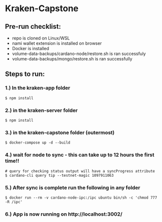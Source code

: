 # Kraken-Capstone
## Pre-run checklist:
- repo is cloned on Linux/WSL
- nami wallet extension is installed on browser 
- Docker is installed 
- volume-data-backups/cardano-node/restore.sh is ran successfuly 
- volume-data-backups/mongo/restore.sh is ran successfully

## Steps to run:
### 1.) In the kraken-app folder
    $ npm install
    
### 2.) in the kraken-server folder
    $ npm install

### 3.) in the kraken-capstone folder (outermost)
    $ docker-compose up -d --build

### 4.) wait for node to sync - this can take up to 12 hours the first time!!
    # query for checking status output will have a syncProgress attribute
    $ cardano-cli query tip --testnet-magic 1097911063
### 5.) After sync is complete run the following in any folder 
    $ docker run --rm -v cardano-node-ipc:/ipc ubuntu bin/sh -c 'chmod 777 -R /ipc'

### 6.) App is now running on http://localhost:3002/


